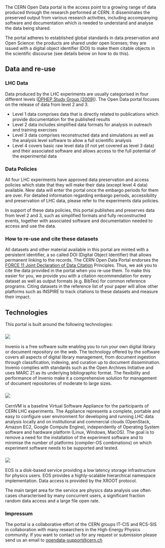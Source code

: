 The CERN Open Data portal is the access point to a growing range of data produced through the research performed at CERN. It disseminates the preserved output from various research activities, including accompanying software and documentation which is needed to understand and analyse the data being shared.

The portal adheres to established global standards in data preservation and Open Science: the products are shared under open licenses; they are issued with a digital object identifier (DOI) to make them citable objects in the scientific discourse (see details below on how to do this).

## Data and re-use

### LHC Data

Data produced by the LHC experiments are usually categorised in four different levels ([DPHEP Study Group (2009)](http://arxiv.org/abs/0912.0255)). The Open Data portal focuses on the release of data from level 2 and 3.

*   Level 1 data comprises data that is directly related to publications which provide documentation for the published results
*   Level 2 data includes simplified data formats for analysis in outreach and training exercises
*   Level 3 data comprises reconstructed data and simulations as well as the analysis level software to allow a full scientific analysis
*   Level 4 covers basic raw level data (if not yet covered as level 3 data) and their associated software and allows access to the full potential of the experimental data


### Data Policies

All four LHC experiments have approved data preservation and access policies which state that they will make their data (except level 4 data) available. New data will enter the portal once the embargo periods for them are over. For detailed information regarding embargo periods, accessibility and preservation of LHC data, please refer to the experiments data policies.

In support of these data policies, this portal publishes and preserves data from level 2 and 3, such as simplified formats and fully reconstructed events, together with associated software and documentation needed to access and use the data.

### How to re-use and cite these datasets

All datasets and other material available in this portal are minted with a persistent identifier, a so called DOI (Digital Object Identifier) that allows permanent linking to the records. The CERN Open Data Portal endorses the [FORCE 11 Joint Declaration of Data Citation](http://www.force11.org/datacitation) Principles. Thus, we ask you to cite the data provided in the portal when you re-use them. To make this easier for you, we provide you with a citation recommendation for every dataset as well as output formats (e.g. BibTex) for common reference programs. Citing datasets in the reference list of your paper will allow other platforms such as INSPIRE to track citations to these datasets and measure their impact.

## Technologies

This portal is built around the following technologies:

### [![](/static/img/invenio.png)](http://inveniosoftware.org)


Invenio is a free software suite enabling you to run your own digital library or document repository on the web. The technology offered by the software covers all aspects of digital library management, from document ingestion through classification, indexing, and curation up to document dissemination. Invenio complies with standards such as the Open Archives Initiative and uses MARC 21 as its underlying bibliographic format. The flexibility and performance of Invenio make it a comprehensive solution for management of document repositories of moderate to large sizes.

### [![](/static/img/cernvm.png)](http://cernvm.cern.ch/)

<div class="card-body">

CernVM is a baseline Virtual Software Appliance for the participants of CERN LHC experiments. The Appliance represents a complete, portable and easy to configure user environment for developing and running LHC data analysis locally and on institutional and commercial clouds (OpenStack, Amazon EC2, Google Compute Engine), independently of Operating System software and hardware platform (Linux, Windows, MacOS). The goal is to remove a need for the installation of the experiment software and to minimise the number of platforms (compiler-OS combinations) on which experiment software needs to be supported and tested.

### [![](/static/img/eos_cern.gif)](http://eos.cern.ch)

EOS is a disk-based service providing a low latency storage infrastructure for physics users. EOS provides a highly-scalable hierarchical namespace implementation. Data access is provided by the XROOT protocol.

The main target area for the service are physics data analysis use often cases characterised by many concurrent users, a significant fraction random data access and a large file open rate.

### Impressum

The portal is a collaborative effort of the CERN groups IT-CIS and RCS-SIS in collaboration with many researchers in the High-Energy Physics community. If you want to contact us for any request or submission please send us an email to [opendata-support@cern.ch](mailto:opendata-support@cern.ch)
